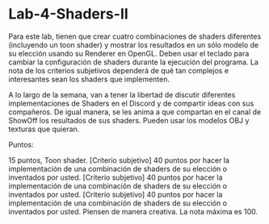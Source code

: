 # Lab-4-Shaders-II
Para este lab, tienen que crear cuatro combinaciones de shaders diferentes (incluyendo un toon shader) y mostrar los resultados en un sólo modelo de su elección usando su Renderer en OpenGL. Deben usar el teclado para cambiar la configuración de shaders durante la ejecución del programa. La nota de los criterios subjetivos dependerá de qué tan complejos e interesantes sean los shaders que implementen.

A lo largo de la semana, van a tener la libertad de discutir diferentes implementaciones de Shaders en el Discord y de compartir ideas con sus compañeros. De igual manera, se les anima a que compartan en el canal de ShowOff los resultados de sus shaders. Pueden usar los modelos OBJ y texturas que quieran.

Puntos:

15 puntos, Toon shader.
[Criterio subjetivo] 40 puntos por hacer la implementación de una combinación de shaders de su elección o inventados por usted.
[Criterio subjetivo] 40 puntos por hacer la implementación de una combinación de shaders de su elección o inventados por usted.
[Criterio subjetivo] 40 puntos por hacer la implementación de una combinación de shaders de su elección o inventados por usted.
Piensen de manera creativa. La nota máxima es 100.